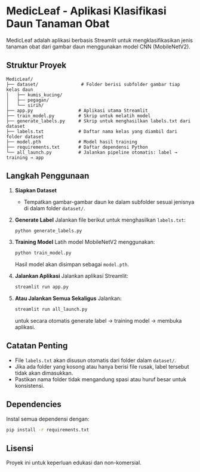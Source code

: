 
# MedicLeaf - Aplikasi Klasifikasi Daun Tanaman Obat

MedicLeaf adalah aplikasi berbasis Streamlit untuk mengklasifikasikan jenis tanaman obat dari gambar daun menggunakan model CNN (MobileNetV2).

## Struktur Proyek

```
MedicLeaf/
├── dataset/                # Folder berisi subfolder gambar tiap kelas daun
│   ├── kumis_kucing/
│   ├── pegagan/
│   └── sirih/
├── app.py                 # Aplikasi utama Streamlit
├── train_model.py         # Skrip untuk melatih model
├── generate_labels.py     # Skrip untuk menghasilkan labels.txt dari dataset
├── labels.txt             # Daftar nama kelas yang diambil dari folder dataset
├── model.pth              # Model hasil training
├── requirements.txt       # Daftar dependensi Python
└── all_launch.py          # Jalankan pipeline otomatis: label → training → app
```

## Langkah Penggunaan

1. **Siapkan Dataset**
   - Tempatkan gambar-gambar daun ke dalam subfolder sesuai jenisnya di dalam folder `dataset/`.

2. **Generate Label**
   Jalankan file berikut untuk menghasilkan `labels.txt`:
   ```bash
   python generate_labels.py
   ```

3. **Training Model**
   Latih model MobileNetV2 menggunakan:
   ```bash
   python train_model.py
   ```
   Hasil model akan disimpan sebagai `model.pth`.

4. **Jalankan Aplikasi**
   Jalankan aplikasi Streamlit:
   ```bash
   streamlit run app.py
   ```

5. **Atau Jalankan Semua Sekaligus**
   Jalankan:
   ```bash
   streamlit run all_launch.py
   ```
   untuk secara otomatis generate label → training model → membuka aplikasi.

## Catatan Penting

- File `labels.txt` akan disusun otomatis dari folder dalam `dataset/`.
- Jika ada folder yang kosong atau hanya berisi file rusak, label tersebut tidak akan dimasukkan.
- Pastikan nama folder tidak mengandung spasi atau huruf besar untuk konsistensi.

## Dependencies

Instal semua dependensi dengan:
```bash
pip install -r requirements.txt
```

## Lisensi

Proyek ini untuk keperluan edukasi dan non-komersial.
